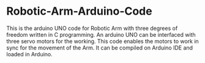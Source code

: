 # Robotic-Arm-Arduino-Code
This is the arduino UNO code for Robotic Arm with three degrees of freedom written in C programming. An arduino UNO can be interfaced with three servo motors for the working. This code enables the motors to work in sync for the movement of the Arm. It can be compiled on Arduino IDE and loaded in Arduino.
